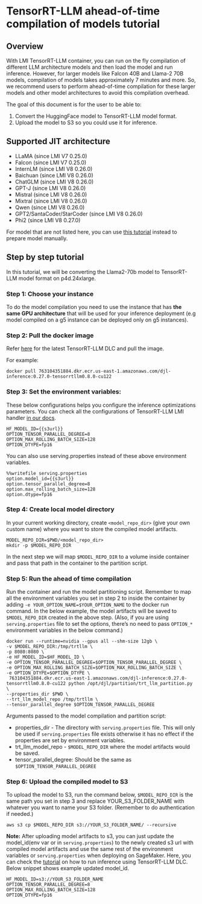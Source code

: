 # TensorRT-LLM ahead-of-time compilation of models tutorial

## Overview

With LMI TensorRT-LLM container, you can run on the fly compilation of different LLM architecture models and then load the model and run inference. 
However, for larger models like Falcon 40B and Llama-2 70B models, compilation of models takes approximately 7 minutes and more. 
So, we recommend users to perform ahead-of-time compilation for these larger models and other model architectures to avoid this compilation overhead.

The goal of this document is for the user to be able to:

1. Convert the HuggingFace model to TensorRT-LLM model format.
2. Upload the model to S3 so you could use it for inference. 

## Supported JIT architecture

- LLaMA (since LMI V7 0.25.0)
- Falcon (since LMI V7 0.25.0)
- InternLM (since LMI V8 0.26.0)
- Baichuan (since LMI V8 0.26.0)
- ChatGLM (since LMI V8 0.26.0)
- GPT-J (since LMI V8 0.26.0)
- Mistral (since LMI V8 0.26.0)
- Mixtral (since LMI V8 0.26.0)
- Qwen (since LMI V8 0.26.0)
- GPT2/SantaCoder/StarCoder (since LMI V8 0.26.0)
- Phi2 (since LMI V8 0.27.0)

For model that are not listed here, you can use [this tutorial](trtllm_manual_convert_tutorial.md) instead to prepare model manually.

## Step by step tutorial

In this tutorial, we will be converting the Llama2-70b model to TensorRT-LLM model format on p4d.24xlarge.

### Step 1: Choose your instance

To do the model compilation you need to use the instance that has **the same GPU architecture** that will be used for your inference deployment (e.g model compiled on a g5 instance can be deployed only on g5 instances).

### Step 2: Pull the docker image

Refer [here](https://github.com/aws/deep-learning-containers/blob/master/available_images.md#large-model-inference-containers) for the latest TensorRT-LLM DLC and pull the image.

For example:

```
docker pull 763104351884.dkr.ecr.us-east-1.amazonaws.com/djl-inference:0.27.0-tensorrtllm0.8.0-cu122
```

### Step 3: Set the environment variables:

These below configurations helps you configure the inference optimizations parameters. You can check all the configurations of TensorRT-LLM LMI handler  [in our docs](../user_guides/trt_llm_user_guide.md#advanced-tensorrt-llm-configurations). 

```
HF_MODEL_ID={{s3url}}
OPTION_TENSOR_PARALLEL_DEGREE=8
OPTION_MAX_ROLLING_BATCH_SIZE=128
OPTION_DTYPE=fp16
```

You can also use serving.properties instead of these above environment variables.

```
%%writefile serving.properties
option.model_id={{s3url}}
option.tensor_parallel_degree=8
option.max_rolling_batch_size=128
option.dtype=fp16
```

### Step 4: Create local model directory

In your current working directory, create `<model_repo_dir>` (give your own custom name) where you want to store the compiled model artifacts.

```
MODEL_REPO_DIR=$PWD/<model_repo_dir>
mkdir -p $MODEL_REPO_DIR
```

In the next step we will map `$MODEL_REPO_DIR` to a volume inside container and pass that path in the container to the partition script.

### Step 5: Run the ahead of time compilation

Run the container and run the model partitioning script. 
Remember to map all the environment variables you set in step 2 to inside the container by adding `-e YOUR_OPTION_NAME=$YOUR_OPTION_NAME` to the docker run command. 
In the below example, the model artifacts will be saved to `$MODEL_REPO_DIR` created in the above step. (Also, if you are using `serving.properties` file to set the options, there’s no need to pass `OPTION_*` environment variables in the below command.)

```
docker run --runtime=nvidia --gpus all --shm-size 12gb \
-v $MODEL_REPO_DIR:/tmp/trtllm \
-p 8080:8080 \
-e HF_MODEL_ID=$HF_MODEL_ID \
-e OPTION_TENSOR_PARALLEL_DEGREE=$OPTION_TENSOR_PARALLEL_DEGREE \
-e OPTION_MAX_ROLLING_BATCH_SIZE=$OPTION_MAX_ROLLING_BATCH_SIZE \
-e OPTION_DTYPE=$OPTION_DTYPE \
 763104351884.dkr.ecr.us-east-1.amazonaws.com/djl-inference:0.27.0-tensorrtllm0.8.0-cu122 python /opt/djl/partition/trt_llm_partition.py \
--properties_dir $PWD \
--trt_llm_model_repo /tmp/trtllm \
--tensor_parallel_degree $OPTION_TENSOR_PARALLEL_DEGREE
```

Arguments passed to the model compilation and partition script:

* properties_dir - The directory with `serving.properties` file. This will only be used if `serving.properties` file exists otherwise it has no effect if the properties are set by environment variables.
* trt_llm_model_repo - `$MODEL_REPO_DIR` where the model artifacts would be saved.
* tensor_parallel_degree: Should be the same as `$OPTION_TENSOR_PARALLEL_DEGREE`

### Step 6: Upload the compiled model to S3

To upload the model to S3, run the command below, `$MODEL_REPO_DIR` is the same path you set in step 3 and replace YOUR_S3_FOLDER_NAME with whatever you want to name your S3 folder. (Remember to do authentication if needed.)

```
aws s3 cp $MODEL_REPO_DIR s3://YOUR_S3_FOLDER_NAME/ --recursive
```


**Note:**  After uploading model artifacts to s3, you can just update the model_id(env var or in `serving.properties`) to the newly created s3 url with compiled model artifacts and use the same rest of the environment variables or `serving.properties`  when deploying on SageMaker. Here, you can check the [tutorial](https://github.com/deepjavalibrary/djl-demo/blob/master/aws/sagemaker/large-model-inference/sample-llm/trtllm_rollingbatch_deploy_llama_13b.ipynb) on how to run inference using TensorRT-LLM DLC.  Below snippet shows example updated model_id.

```
HF_MODEL_ID=s3://YOUR_S3_FOLDER_NAME
OPTION_TENSOR_PARALLEL_DEGREE=8
OPTION_MAX_ROLLING_BATCH_SIZE=128
OPTION_DTYPE=fp16
```
